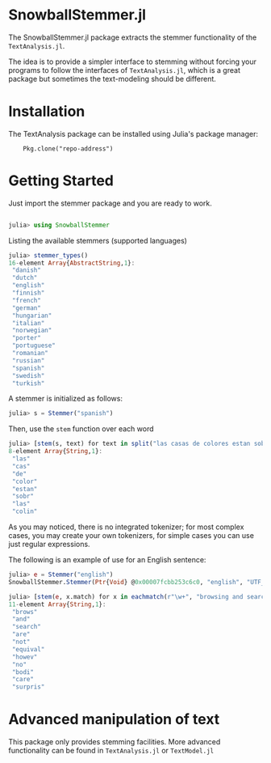 SnowballStemmer.jl
===============


The SnowballStemmer.jl package extracts the stemmer functionality of the `TextAnalysis.jl`.

The idea is to provide a simpler interface to stemming without forcing your programs to follow the
interfaces of `TextAnalysis.jl`, which is a great package but sometimes the text-modeling should
be different.

# Installation

The TextAnalysis package can be installed using Julia's package manager:
```
    Pkg.clone("repo-address")
```

# Getting Started

Just import the stemmer package and you are ready to work.

```julia

julia> using SnowballStemmer    	
```

Listing the available stemmers (supported languages)
```julia
julia> stemmer_types()
16-element Array{AbstractString,1}:
 "danish"    
 "dutch"     
 "english"   
 "finnish"   
 "french"    
 "german"    
 "hungarian"
 "italian"   
 "norwegian"
 "porter"    
 "portuguese"
 "romanian"  
 "russian"   
 "spanish"   
 "swedish"   
 "turkish"   

```

A stemmer is initialized as follows:
```julia
julia> s = Stemmer("spanish")
```
Then, use the `stem` function over each word

```julia
julia> [stem(s, text) for text in split("las casas de colores estan sobre las colinas")]
8-element Array{String,1}:
 "las"  
 "cas"  
 "de"   
 "color"
 "estan"
 "sobr"
 "las"  
 "colin"
```

As you may noticed, there is no integrated tokenizer; for most complex cases, you may create your own tokenizers, for simple cases you can use just regular expressions.

The following is an example of use for an English sentence:

```julia
julia> e = Stemmer("english")
SnowballStemmer.Stemmer(Ptr{Void} @0x00007fcbb253c6c0, "english", "UTF_8")

julia> [stem(e, x.match) for x in eachmatch(r"\w+", "browsing and searching are not equivalent; however, no body cares... surprised?")]
11-element Array{String,1}:
 "brows"  
 "and"    
 "search"
 "are"    
 "not"    
 "equival"
 "howev"  
 "no"     
 "bodi"   
 "care"   
 "surpris"
```

# Advanced manipulation of text
This package only provides stemming facilities. More advanced functionality can be found in `TextAnalysis.jl` or `TextModel.jl`
